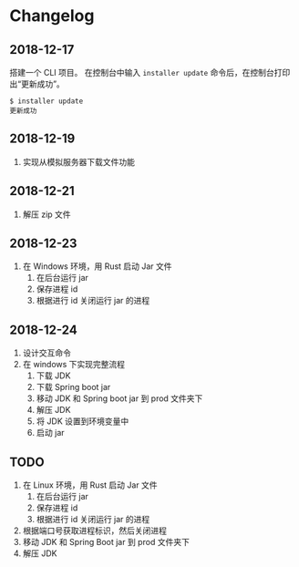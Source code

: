 # Changelog

## 2018-12-17

搭建一个 CLI 项目。
在控制台中输入 `installer update` 命令后，在控制台打印出“更新成功”。

```
$ installer update
更新成功
```

## 2018-12-19

1. 实现从模拟服务器下载文件功能

## 2018-12-21

1. 解压 zip 文件

## 2018-12-23

1. 在 Windows 环境，用 Rust 启动 Jar 文件
    1. 在后台运行 jar
    2. 保存进程 id
    3. 根据进行 id 关闭运行 jar 的进程

## 2018-12-24

1. 设计交互命令
2. 在 windows 下实现完整流程
   1. 下载 JDK
   2. 下载 Spring boot jar
   3. 移动 JDK 和 Spring boot jar 到 prod 文件夹下
   4. 解压 JDK
   5. 将 JDK 设置到环境变量中
   6. 启动 jar

## TODO

1. 在 Linux 环境，用 Rust 启动 Jar 文件
    1. 在后台运行 jar
    2. 保存进程 id
    3. 根据进行 id 关闭运行 jar 的进程
2. 根据端口号获取进程标识，然后关闭进程
3. 移动 JDK 和 Spring Boot jar 到 prod 文件夹下
4. 解压 JDK